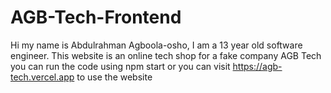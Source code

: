 # AGB-Tech-Frontend
Hi my name is Abdulrahman Agboola-osho, I am a 13 year old software engineer.
This website is an online tech shop for a fake company AGB Tech you can run the code using npm start or you can visit https://agb-tech.vercel.app to use the website
